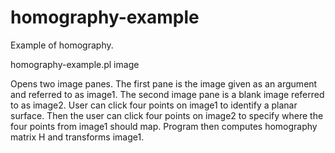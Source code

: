 # homography-example

Example of homography.

homography-example.pl image

Opens two image panes.  The first pane is the image given as an argument and referred to as image1.
The second image pane is a blank image referred to as image2.  User can click four points on image1 to
identify a planar surface.  Then the user can click four points on image2 to specify where the four
points from image1 should map.  Program then computes homography matrix H and transforms image1.